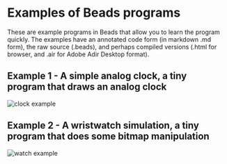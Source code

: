# Examples of Beads programs

These are example programs in Beads that allow you to learn the program quickly.
The examples have an annotated code form (in markdown .md form), the raw source (.beads), and perhaps compiled versions (.html for browser, and .air for Adobe Adir Desktop format). 

## Example 1 - A simple analog clock, a tiny program that draws an analog clock

![clock example](https://github.com/magicmouse/beads-examples/blob/master/images/clock_screenshot_anim.gif)

## Example 2 - A wristwatch simulation, a tiny program that does some bitmap manipulation

![watch example](https://github.com/magicmouse/beads-examples/blob/master/images/watch_example_animated.gif)


